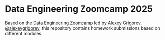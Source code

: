 # Data Engineering Zoomcamp 2025
Based on the [Data Engineering Zoomcamp](https://github.com/arthurfg/data-engineering-course/tree/main) led by Alexey Grigorev, [@alexeygrigorev](https://github.com/DataTalksClub/data-engineering-zoomcamp/commits?author=alexeygrigorev), this repository contains homework submissions based on different modules.
